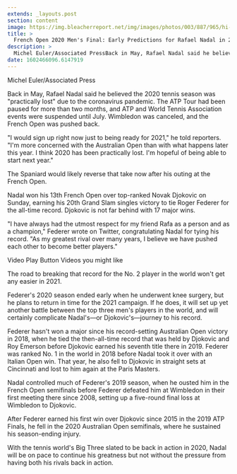 ```yaml
--- 
extends: _layouts.post 
section: content 
image: https://img.bleacherreport.net/img/images/photos/003/887/965/hi-res-152b2ba8ba09b4ed1619e20e71a2ee02_crop_exact.jpg?w=1200&h=1200&q=75 
title: > 
  French Open 2020 Men's Final: Early Predictions for Rafael Nadal in 2021 
description: > 
  Michel Euler/Associated PressBack in May, Rafael Nadal said he believed the 2020 tennis season was "practically lost" due to the coronavirus pandemic.The ATP Tour had been paused for more than two months, and ATP and World Tennis Association events were suspended until July.Wimbledon was canceled, and the French Open was pushed back.The Spaniard would likely reverse that take now after his outing at the French Open.Nadal won his 13th French Open over top-ranked Novak Djokovic on Sunday, earning his 20th Grand Slam singles victory to tie Roger Federer for the all-time record. 
date: 1602466096.6147919 
--- 
```

Michel Euler/Associated Press

Back in May, Rafael Nadal said he believed the 2020 tennis season was "practically lost" due to the coronavirus pandemic. The ATP Tour had been paused for more than two months, and ATP and World Tennis Association events were suspended until July. Wimbledon was canceled, and the French Open was pushed back.

"I would sign up right now just to being ready for 2021," he told reporters. "I'm more concerned with the Australian Open than with what happens later this year. I think 2020 has been practically lost. I'm hopeful of being able to start next year."

The Spaniard would likely reverse that take now after his outing at the French Open.

Nadal won his 13th French Open over top-ranked Novak Djokovic on Sunday, earning his 20th Grand Slam singles victory to tie Roger Federer for the all-time record. Djokovic is not far behind with 17 major wins.

"I have always had the utmost respect for my friend Rafa as a person and as a champion," Federer wrote on Twitter, congratulating Nadal for tying his record. "As my greatest rival over many years, I believe we have pushed each other to become better players."

Video Play Button Videos you might like

The road to breaking that record for the No. 2 player in the world won't get any easier in 2021.

Federer's 2020 season ended early when he underwent knee surgery, but he plans to return in time for the 2021 campaign. If he does, it will set up yet another battle between the top three men's players in the world, and will certainly complicate Nadal's—or Djokovic's—journey to his record.

Federer hasn't won a major since his record-setting Australian Open victory in 2018, when he tied the then-all-time record that was held by Djokovic and Roy Emerson before Djokovic earned his seventh title there in 2019. Federer was ranked No. 1 in the world in 2018 before Nadal took it over with an Italian Open win. That year, he also fell to Djokovic in straight sets at Cincinnati and lost to him again at the Paris Masters.

Nadal controlled much of Federer's 2019 season, when he ousted him in the French Open semifinals before Federer defeated him at Wimbledon in their first meeting there since 2008, setting up a five-round final loss at Wimbledon to Djokovic.

After Federer earned his first win over Djokovic since 2015 in the 2019 ATP Finals, he fell in the 2020 Australian Open semifinals, where he sustained his season-ending injury.

With the tennis world's Big Three slated to be back in action in 2020, Nadal will be on pace to continue his greatness but not without the pressure from having both his rivals back in action.